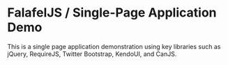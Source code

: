 FalafelJS / Single-Page Application Demo
========================================
This is a single page application demonstration using key libraries such as jQuery, RequireJS, Twitter Bootstrap, KendoUI, and CanJS.
